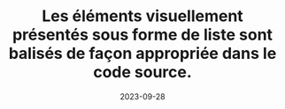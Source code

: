 ---
N: '228'
Rubrique: Structure et code
title: Les éléments visuellement présentés sous forme de liste sont balisés de façon
  appropriée dans le code source.
detail: Les éléments visuellement présentés sous forme de liste sont balisés  de façon appropriée dans le code source.
abstract: 
categories: [" Structure et code"]
agrege: O4228-E073
opquast: '4 228'
indiceebook: '73'
description: "Règle n° 073"
before: "072"
weight: "073"
after: "074"
actif: '1'
layout: rules
date: 2023-09-28
tags: ["", ""]
objectif: ["", ""]
Meo: [""]
Controle: [""
]
Source: ["Opquast"]
Referentiel: [""]
Steps: ["Fabrication"]
---